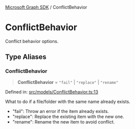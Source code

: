 [Microsoft Graph SDK](README.md) / ConflictBehavior

# ConflictBehavior

Conflict behavior options.

## Type Aliases

### ConflictBehavior

> **ConflictBehavior** = `"fail"` \| `"replace"` \| `"rename"`

Defined in: [src/models/ConflictBehavior.ts:13](https://github.com/Future-Secure-AI/microsoft-graph/blob/main/src/models/ConflictBehavior.ts#L13)

What to do if a file/folder with the same name already exists.
- "fail": Throw an error if the item already exists.
- "replace": Replace the existing item with the new one.
- "rename": Rename the new item to avoid conflict.
